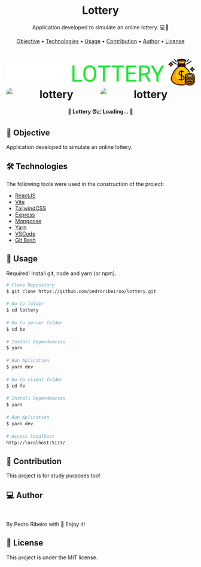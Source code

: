 <h1 align="center">
    Lottery
</h1>
<p align="center"> Application developed to simulate an online lottery. 💻🚀 </p>

<p align="center">
 <a href="#objective">Objective</a> •
 <a href="#technologies">Technologies</a> •
 <a href="#usage">Usage</a> •
 <a href="#contribution">Contribution</a> •
 <a href="#author">Author</a> •
 <a href="#license">License</a>
</p>

<h1 align="center">
  <img width="600" style="border-radius: 10px" height="auto" alt="lottery" title="lottery" src="fe/src/assets/logo.svg" />
<div style="display: flex; flex-direction: row;">
  <img width="400" style="border-radius: 10px" height="auto" alt="lottery" title="lottery" src="https://media.discordapp.net/attachments/445032709312610304/1100175687077339246/image.png?width=1363&height=676" />
  <img width="400" style="border-radius: 10px" height="auto" alt="lottery" title="lottery" src="https://media.discordapp.net/attachments/445032709312610304/1100175971816058910/image.png?width=1360&height=676" />
  <div>
</h1>

<h4 align="center">
	🚧 Lottery ⏰📈 Loading...  🚧
</h4>

<h2 id="objective" > 🎯 Objective </h2>
Application developed to simulate an online lottery.

<h2 id="technologies"> 🛠 Technologies </h2>

The following tools were used in the construction of the project:

- [ReactJS](https://reactjs.org)
- [Vite](https://vitejs.dev)
- [TailwindCSS](https://tailwindcss.com)
- [Express](https://expressjs.com/pt-br/)
- [Mongoose](https://mongoosejs.com)
- [Yarn](https://yarnpkg.com)
- [VSCode](https://code.visualstudio.com)
- [Git Bash](https://gitforwindows.org/)

<h2 id="usage" > 👷 Usage </h2>

Required! Install git, node and yarn (or npm).

```bash
# Clone Repository
$ git clone https://github.com/pedroribeiroo/lottery.git

# Go to folder
$ cd lottery

# Go to server folder
$ cd be

# Install Dependencies
$ yarn

# Run Aplication
$ yarn dev

# Go to client folder
$ cd fe

# Install Dependencies
$ yarn

# Run Aplication
$ yarn dev

# Access localhost
http://localhost:5173/
```

<h2 id="contribution"> 🤝 Contribution </h2>

This project is for study purposes too!

<h2 id="author"> 💻 Author </h2>

<img style="border-radius: 50%;" src="https://github.com/pedroribeiroo.png" width="100px;" alt=""/>

By Pedro Ribeiro with 💙 Enjoy it!

<h2 id="license"> 📝 License </h2>

This project is under the MIT license.
